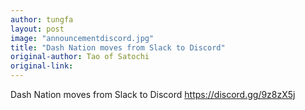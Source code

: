 ```yaml
---
author: tungfa
layout: post
image: "announcementdiscord.jpg"
title: "Dash Nation moves from Slack to Discord"
original-author: Tao of Satochi
original-link: 
---
```


Dash Nation moves from Slack to Discord
<https://discord.gg/9z8zX5j>
